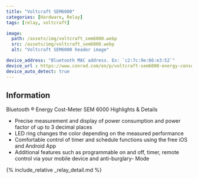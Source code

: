 ```yaml
---
title: "Voltcraft SEM6000"
categories: [Hardware, Relay]
tags: [relay, voltcraft]

image:
  path: /assets/img/voltcraft_sem6000.webp
  src: /assets/img/voltcraft_sem6000.webp
  alt: "Voltcraft SEM6000 header image"

device_address: "Bluetooth MAC address. Ex: `c2:7c:9e:66:e3:52`"
device_url : https://www.conrad.com/en/p/voltcraft-sem6000-energy-consumption-meter-bluetooth-interface-data-export-mode-data-logger-trms-selectable-energy-t-1558906.html
device_auto_detect: true
---
```


## Information

Bluetooth ® Energy Cost-Meter SEM 6000
Highlights & Details

- Precise measurement and display of power consumption and power factor of up to 3 decimal places
- LED ring changes the color depending on the measured performance
- Comfortable control of timer and schedule functions using the free iOS and Android App
- Additional features such as programmable on and off, timer, remote control via your mobile device and anti-burglary- Mode

{% include_relative _relay_detail.md %}
